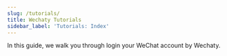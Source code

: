 ```yaml
---
slug: /tutorials/
title: Wechaty Tutorials
sidebar_label: 'Tutorials: Index'
---
```


<!-- tutorial/Codelab - Converts a reader from curious investigator to active user. -->

In this guide, we walk you through login your WeChat account by Wechaty.

